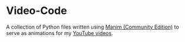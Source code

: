 # Video-Code
A collection of Python files written using [Manim (Community Edition)](https://github.com/ManimCommunity/manim) to serve as animations for my [YouTube videos](https://www.youtube.com/channel/UCcwqFGL8OiEFYXd3OMQS4cA). 
